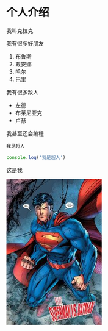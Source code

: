 # 个人介绍
我叫克拉克

我有很多好朋友
1. 布鲁斯
2. 戴安娜
3. 哈尔
4. 巴里

我有很多敌人
* 左德
* 布莱尼亚克
* 卢瑟

我甚至还会编程

`我是超人`

```javascript
console.log('我是超人')
```

这是我

![superman](cr.jpg)